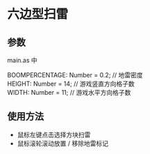 # 六边型扫雷

## 参数

main.as 中

BOOMPERCENTAGE: Number = 0.2;		// 地雷密度  
HEIGHT: Number = 14;				// 游戏竖直方向格子数  
WIDTH: Number = 11;					// 游戏水平方向格子数  

## 使用方法

- 鼠标左键点击选择方块扫雷
- 鼠标滚轮滚动放置 / 移除地雷标记
